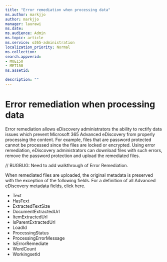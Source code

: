 ```yaml
---
title: "Error remediation when processing data"
ms.author: markjjo
author: markjjo
manager: laurawi
ms.date: 
ms.audience: Admin
ms.topic: article
ms.service: o365-administration
localization_priority: Normal
ms.collection: 
search.appverid: 
- MOE150
- MET150
ms.assetid: 

description: ""
---
```


# Error remediation when processing data

Error remediation allows eDiscovery administrators the ability to rectify data issues which prevent Microsoft 365 Advanced eDiscovery from properly processing the content. For example, files that are password protected cannot be processed since the files are locked or encrypted. Using error remediation, eDiscovery administrators can download files with such errors, remove the password protection and upload the remediated files.

// BUGBUG: Need to add walkthrough of Error Remediation.

When remediated files are uploaded, the original metadata is preserved with the exception of the following fields. For a definition of all Advanced eDiscovery metadata fields, click here.

- Text
- HasText
- ExtractedTextSize
- DocumentExtractedUrl
- ItemExtractedUrl
- IsParentExtractedUrl
- LoadId
- ProcessingStatus
- ProcessingErrorMessage
- IsErrorRemediate
- WordCount
- WorkingsetId